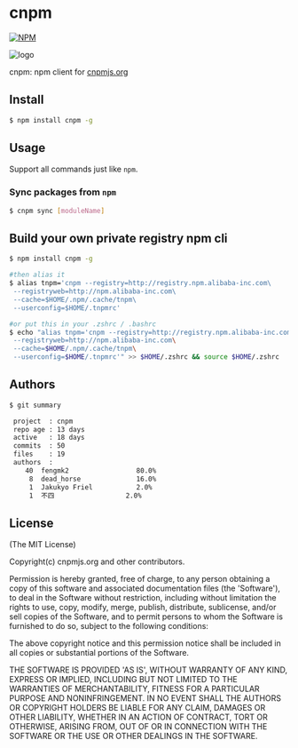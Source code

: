 cnpm
=======

[![NPM](https://nodei.co/npm/cnpm.png?downloads=true&stars=true)](https://nodei.co/npm/cnpm/)

![logo](https://raw.github.com/cnpm/cnpmjs.org/master/logo.png)

cnpm: npm client for [cnpmjs.org](http://cnpmjs.org)

## Install

```bash
$ npm install cnpm -g
```

## Usage

Support all commands just like `npm`.

### Sync packages from `npm`

```bash
$ cnpm sync [moduleName]
```

## Build your own private registry npm cli

```bash
$ npm install cnpm -g

#then alias it
$ alias tnpm='cnpm --registry=http://registry.npm.alibaba-inc.com\
 --registryweb=http://npm.alibaba-inc.com\
 --cache=$HOME/.npm/.cache/tnpm\
 --userconfig=$HOME/.tnpmrc'

#or put this in your .zshrc / .bashrc
$ echo "alias tnpm='cnpm --registry=http://registry.npm.alibaba-inc.com\
 --registryweb=http://npm.alibaba-inc.com\
 --cache=$HOME/.npm/.cache/tnpm\
 --userconfig=$HOME/.tnpmrc'" >> $HOME/.zshrc && source $HOME/.zshrc
```

## Authors

```bash
$ git summary

 project  : cnpm
 repo age : 13 days
 active   : 18 days
 commits  : 50
 files    : 19
 authors  :
    40  fengmk2                 80.0%
     8  dead_horse              16.0%
     1  Jakukyo Friel           2.0%
     1  不四                  2.0%
```

## License

(The MIT License)

Copyright(c) cnpmjs.org and other contributors.

Permission is hereby granted, free of charge, to any person obtaining
a copy of this software and associated documentation files (the
'Software'), to deal in the Software without restriction, including
without limitation the rights to use, copy, modify, merge, publish,
distribute, sublicense, and/or sell copies of the Software, and to
permit persons to whom the Software is furnished to do so, subject to
the following conditions:

The above copyright notice and this permission notice shall be
included in all copies or substantial portions of the Software.

THE SOFTWARE IS PROVIDED 'AS IS', WITHOUT WARRANTY OF ANY KIND,
EXPRESS OR IMPLIED, INCLUDING BUT NOT LIMITED TO THE WARRANTIES OF
MERCHANTABILITY, FITNESS FOR A PARTICULAR PURPOSE AND NONINFRINGEMENT.
IN NO EVENT SHALL THE AUTHORS OR COPYRIGHT HOLDERS BE LIABLE FOR ANY
CLAIM, DAMAGES OR OTHER LIABILITY, WHETHER IN AN ACTION OF CONTRACT,
TORT OR OTHERWISE, ARISING FROM, OUT OF OR IN CONNECTION WITH THE
SOFTWARE OR THE USE OR OTHER DEALINGS IN THE SOFTWARE.

